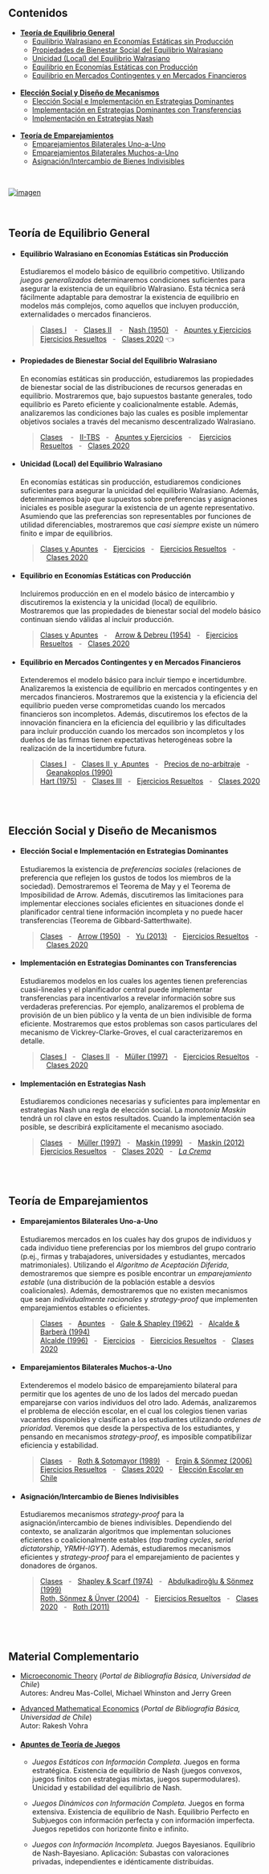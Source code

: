 ## Contenidos
- [**Teoría de Equilibrio General**](#primera)
    - [Equilibrio Walrasiano en Economías Estáticas sin Producción](#uno)
    - [Propiedades de Bienestar Social del Equilibrio Walrasiano](#dos)
    - [Unicidad (Local) del Equilibrio Walrasiano](#tres)
    - [Equilibrio en Economías Estáticas con Producción](#cuatro)
    - [Equilibrio en Mercados Contingentes y en Mercados Financieros](#cinco)
    <br/> &nbsp;
 - [**Elección Social y Diseño de Mecanismos**](#segunda)
    - [Elección Social e Implementación en Estrategias Dominantes](#seis)
    - [Implementación en Estrategias Dominantes con Transferencias](#siete)
    - [Implementación en Estrategias Nash](#ocho)
    <br/> &nbsp;
- [**Teoría de Emparejamientos**](#tercera)
    - [Emparejamientos Bilaterales Uno-a-Uno](#nueve)
    - [Emparejamientos Bilaterales Muchos-a-Uno](#diez)
    - [Asignación/Intercambio de Bienes Indivisibles](#once) 
    
    

<br/> 

[![imagen](https://user-images.githubusercontent.com/86209927/123531211-bdc0c180-d6d0-11eb-9cd1-b36998926a49.jpg)](https://econ.uchile.cl/es/academico/jutorres)

<br/> <a name="primera">
   
##  Teoría de Equilibrio General  
    
<a name="uno"> 
    
- #### Equilibrio Walrasiano en Economías Estáticas sin Producción
     Estudiaremos el modelo básico de equilibrio competitivo. Utilizando _juegos generalizados_ determinaremos condiciones suficientes para asegurar la existencia de un equilibrio Walrasiano. Esta técnica será fácilmente adaptable para demostrar la existencia de equilibrio en modelos más complejos, como aquellos que incluyen producción, externalidades o mercados financieros.
       
     > [Clases I](https://github.com/jptorres-martinez/jptorres-martinez.github.io/files/6722023/Micro.II.Economias.de.Intercambio.-.Equilibrio.pdf)
&nbsp;&nbsp;&nbsp;-&nbsp;&nbsp;&nbsp;[Clases II](https://github.com/jptorres-martinez/jptorres-martinez.github.io/files/6713014/Micro.II.Correspondencias.y.Juegos.Generalizados.version.web.pdf)
     &nbsp;&nbsp;&nbsp;-&nbsp;&nbsp;&nbsp;[Nash (1950)](https://www.pnas.org/content/36/1/48)&nbsp;&nbsp;&nbsp;-&nbsp;&nbsp;&nbsp;[Apuntes y Ejercicios](https://github.com/jptorres-martinez/jptorres-martinez.github.io/files/6683346/Elementos.de.Economia.Matematica.Juan.Pablo.Torres-Martinez.pdf)    <br/> 
    [Ejercicios Resueltos](https://github.com/jptorres-martinez/jptorres-martinez.github.io/files/6729924/Ejercicios.Resueltos.Equilibrio.general.pdf)&nbsp;&nbsp;&nbsp;-&nbsp;&nbsp;&nbsp;[Clases 2020](https://github.com/jptorres-martinez/jptorres-martinez.github.io/files/6754965/Teoria.de.Equilibrio.General.-.Clases.2020.pdf)&nbsp;:point_left:

    
<a name="dos">

 - #### Propiedades de Bienestar Social del Equilibrio Walrasiano 
     En economías estáticas sin producción, estudiaremos las propiedades de bienestar social de las distribuciones de recursos generadas en equilibrio. Mostraremos que, bajo supuestos bastante generales, todo equilibrio es Pareto eficiente y coalicionalmente estable. Además, analizaremos las condiciones bajo las cuales es posible implementar objetivos sociales a través del mecanismo descentralizado Walrasiano.

    > [Clases](https://github.com/jptorres-martinez/jptorres-martinez.github.io/files/6722025/Micro.II.Economias.de.Intercambio.-.Bienestar.pdf)
&nbsp;&nbsp;&nbsp;-&nbsp;&nbsp;&nbsp;[II-TBS](https://github.com/jptorres-martinez/jptorres-martinez.github.io/files/6698436/Segundo.Teorema.del.Bienestar.Social.pdf)&nbsp;&nbsp;&nbsp;-&nbsp;&nbsp;&nbsp;[Apuntes y Ejercicios](https://github.com/jptorres-martinez/jptorres-martinez.github.io/files/6683346/Elementos.de.Economia.Matematica.Juan.Pablo.Torres-Martinez.pdf)&nbsp;&nbsp;&nbsp;-&nbsp;&nbsp;&nbsp;
[Ejercicios Resueltos](https://github.com/jptorres-martinez/jptorres-martinez.github.io/files/6729924/Ejercicios.Resueltos.Equilibrio.general.pdf)&nbsp;&nbsp;&nbsp;-&nbsp;&nbsp;&nbsp;[Clases 2020](https://github.com/jptorres-martinez/jptorres-martinez.github.io/files/6754965/Teoria.de.Equilibrio.General.-.Clases.2020.pdf)

<a name="tres">
    
 - #### Unicidad (Local) del Equilibrio Walrasiano 

    En economías estáticas sin producción, estudiaremos condiciones suficientes para asegurar la unicidad del equilibrio Walrasiano. Además, determinaremos bajo que supuestos sobre preferencias y asignaciones iniciales es posible asegurar la existencia de un agente representativo. Asumiendo que las preferencias son representables por funciones de utilidad diferenciables, mostraremos que _casi siempre_ existe un número finito e impar de equilibrios. 

   > [Clases y Apuntes](https://github.com/jptorres-martinez/jptorres-martinez.github.io/files/6683965/Unicidad.de.Equilibrio.pdf)&nbsp;&nbsp;&nbsp;-&nbsp;&nbsp;&nbsp;[Ejercicios](https://github.com/jptorres-martinez/jptorres-martinez.github.io/files/6683982/Unicidad.local.pdf)&nbsp;&nbsp;&nbsp;-&nbsp;&nbsp;&nbsp;[Ejercicios Resueltos](https://github.com/jptorres-martinez/jptorres-martinez.github.io/files/6729924/Ejercicios.Resueltos.Equilibrio.general.pdf)&nbsp;&nbsp;&nbsp;-&nbsp;&nbsp;&nbsp;[Clases 2020](https://github.com/jptorres-martinez/jptorres-martinez.github.io/files/6754965/Teoria.de.Equilibrio.General.-.Clases.2020.pdf)
    
<a name="cuatro">   

  - #### Equilibrio en Economías Estáticas con Producción 
     Incluiremos producción en en el modelo básico de intercambio y discutiremos la existencia y la unicidad (local) de equilibrio. Mostraremos que las propiedades de bienestar social del modelo básico continuan siendo válidas al incluir producción.
    
    > [Clases y Apuntes](https://github.com/jptorres-martinez/jptorres-martinez.github.io/files/6730440/Equilibrio.general.con.produccion.pdf)&nbsp;&nbsp;&nbsp;-&nbsp;&nbsp;&nbsp;
[Arrow & Debreu (1954)](https://www.jstor.org/stable/1907353)&nbsp;&nbsp;&nbsp;-&nbsp;&nbsp;&nbsp;[Ejercicios Resueltos](https://github.com/jptorres-martinez/jptorres-martinez.github.io/files/6729924/Ejercicios.Resueltos.Equilibrio.general.pdf)&nbsp;&nbsp;&nbsp;-&nbsp;&nbsp;&nbsp;[Clases 2020](https://github.com/jptorres-martinez/jptorres-martinez.github.io/files/6754965/Teoria.de.Equilibrio.General.-.Clases.2020.pdf)
    
<a name="cinco">  
    
  - #### Equilibrio en Mercados Contingentes y en Mercados Financieros 
     Extenderemos el modelo básico para incluir tiempo e incertidumbre. Analizaremos la existencia de equilibrio en mercados contingentes y en mercados financieros. Mostraremos que la existencia y la eficiencia del equilibrio pueden verse comprometidas cuando los mercados financieros son incompletos. Además, discutiremos los efectos de la innovación financiera en la eficiencia del equilibrio y las dificultades para incluir producción cuando los mercados son incompletos y los dueños de las firmas tienen expectativas heterogéneas sobre la realización de la incertidumbre futura. 
    
    > [Clases I](https://github.com/jptorres-martinez/jptorres-martinez.github.io/files/6684324/Intro.GEI.pdf)&nbsp;&nbsp;&nbsp;-&nbsp;&nbsp;&nbsp;[Clases II &nbsp;y&nbsp; Apuntes](https://github.com/jptorres-martinez/jptorres-martinez.github.io/files/6684328/Mercados.Incompletos.pdf)&nbsp;&nbsp;&nbsp;-&nbsp;&nbsp;&nbsp;[Precios de no-arbitraje](https://github.com/jptorres-martinez/jptorres-martinez.github.io/files/6698533/Precios.de.no-arbitraje.pdf)&nbsp;&nbsp;&nbsp;-&nbsp;&nbsp;&nbsp;[Geanakoplos (1990)](https://www.sciencedirect.com/science/article/abs/pii/0304406890900347)<br/>
  [Hart (1975)](https://www.sciencedirect.com/science/article/pii/0022053175900289)&nbsp;&nbsp;&nbsp;-&nbsp;&nbsp;&nbsp;[Clases III](https://github.com/jptorres-martinez/jptorres-martinez.github.io/files/6684334/Micro.II.Imperfecciones.GEI.pdf)&nbsp;&nbsp;&nbsp;-&nbsp;&nbsp;&nbsp;[Ejercicios Resueltos](https://github.com/jptorres-martinez/jptorres-martinez.github.io/files/6729924/Ejercicios.Resueltos.Equilibrio.general.pdf)&nbsp;&nbsp;&nbsp;-&nbsp;&nbsp;&nbsp;[Clases 2020](https://github.com/jptorres-martinez/jptorres-martinez.github.io/files/6754965/Teoria.de.Equilibrio.General.-.Clases.2020.pdf)
 
<br/> <br/> <a name="segunda">
      
##  Elección Social y Diseño de Mecanismos  

- #### Elección Social e Implementación en Estrategias Dominantes <a name="seis">
   Estudiaremos la existencia de _preferencias sociales_ (relaciones de preferencia que reflejen los gustos de todos los miembros de la sociedad). Demostraremos el Teorema de May y el Teorema de Imposibilidad de Arrow. Además, discutiremos las limitaciones para implementar elecciones sociales eficientes en situaciones donde el planificador central tiene información incompleta y no puede hacer transferencias (Teorema de Gibbard-Satterthwaite).
   
   > [Clases](https://github.com/jptorres-martinez/jptorres-martinez.github.io/files/6688983/Micro.I.Arrow.%2B.Gibbard-Satterthwaite.pdf)&nbsp;&nbsp;&nbsp;-&nbsp;&nbsp;&nbsp;[Arrow (1950)](https://www.jstor.org/stable/1828886)&nbsp;&nbsp;&nbsp;-&nbsp;&nbsp;&nbsp;[Yu (2013)](https://link.springer.com/article/10.1007/s40505-013-0016-2)&nbsp;&nbsp;&nbsp;-&nbsp;&nbsp;&nbsp;[Ejercicios Resueltos](https://github.com/jptorres-martinez/jptorres-martinez.github.io/files/6729927/Ejercicios.Resueltos.Eleccion.Social.-.Diseno.de.Mecanismos.pdf)&nbsp;&nbsp;&nbsp;-&nbsp;&nbsp;&nbsp;[Clases 2020](https://github.com/jptorres-martinez/jptorres-martinez.github.io/files/6756525/Eleccion.Social.-.Clases.2020.pdf)


   
- #### Implementación en Estrategias Dominantes con Transferencias <a name="siete">
   Estudiaremos modelos en los cuales los agentes tienen preferencias cuasi-lineales y el planificador central puede implementar transferencias para incentivarlos a revelar información sobre sus verdaderas preferencias. Por ejemplo, analizaremos el problema de provisión de un bien público y la venta de un bien indivisible de forma eficiente. Mostraremos que estos problemas son casos particulares del mecanismo de Vickrey-Clarke-Groves, el cual caracterizaremos en detalle. 
   
   > [Clases I](https://github.com/jptorres-martinez/jptorres-martinez.github.io/files/6689755/Micro.II.Diseno.de.Mecanismos.I.pdf)&nbsp;&nbsp;&nbsp;-&nbsp;&nbsp;&nbsp;[Clases II](https://github.com/jptorres-martinez/jptorres-martinez.github.io/files/6689756/Micro.II.Diseno.de.Mecanismos.II.pdf)&nbsp;&nbsp;&nbsp;-&nbsp;&nbsp;&nbsp;[Müller (1997)](http://people.stern.nyu.edu/hmueller/papers/Ch1to4.pdf)&nbsp;&nbsp;&nbsp;-&nbsp;&nbsp;&nbsp;[Ejercicios Resueltos](https://github.com/jptorres-martinez/jptorres-martinez.github.io/files/6729927/Ejercicios.Resueltos.Eleccion.Social.-.Diseno.de.Mecanismos.pdf)&nbsp;&nbsp;&nbsp;-&nbsp;&nbsp;&nbsp;[Clases 2020](https://github.com/jptorres-martinez/jptorres-martinez.github.io/files/6756525/Eleccion.Social.-.Clases.2020.pdf)
   
 - #### Implementación en Estrategias Nash <a name="ocho">
   Estudiaremos condiciones necesarias y suficientes para implementar en estrategias Nash una regla de elección social. La _monotonía Maskin_ tendrá un rol clave en estos resultados. Cuando la implementación sea posible, se describirá explícitamente el mecanismo asociado.
   
   >[Clases](https://github.com/jptorres-martinez/jptorres-martinez.github.io/files/6689836/Micro.II.Diseno.de.Mecanismos.III.pdf)&nbsp;&nbsp;&nbsp;-&nbsp;&nbsp;&nbsp;[Müller (1997)](http://people.stern.nyu.edu/hmueller/papers/Ch1to4.pdf)&nbsp;&nbsp;&nbsp;-&nbsp;&nbsp;&nbsp;[Maskin (1999)](https://www.jstor.org/stable/2566947?origin=JSTOR-pdf)&nbsp;&nbsp;&nbsp;-&nbsp;&nbsp;&nbsp;[Maskin (2012)](http://ojs.econ.uba.ar/index.php/REPBA/article/view/246)<br/>
   [Ejercicios Resueltos](https://github.com/jptorres-martinez/jptorres-martinez.github.io/files/6729927/Ejercicios.Resueltos.Eleccion.Social.-.Diseno.de.Mecanismos.pdf)&nbsp;&nbsp;&nbsp;-&nbsp;&nbsp;&nbsp;[Clases 2020](https://github.com/jptorres-martinez/jptorres-martinez.github.io/files/6756525/Eleccion.Social.-.Clases.2020.pdf)&nbsp;&nbsp;&nbsp;-&nbsp;&nbsp;&nbsp;[_La Crema_](https://www.journals.uchicago.edu/doi/abs/10.1086/367680)
   
<br/> <br/> <a name="tercera"> 

##  Teoría de Emparejamientos 

- #### Emparejamientos Bilaterales Uno-a-Uno <a name="nueve">
   Estudiaremos mercados en los cuales hay dos grupos de individuos y cada individuo tiene preferencias por los miembros del grupo contrario (p.ej., firmas y trabajadores, universidades y estudiantes, mercados matrimoniales). Utilizando el _Algoritmo de Aceptación Diferida_, demostraremos que siempre es posible encontrar un _emparejamiento estable_ (una distribución de la población estable a desvíos coalicionales). Además, demostraremos que no existen mecanismos que sean _individualmente racionales_ y _strategy-proof_ que implementen emparejamientos estables o eficientes. 
   
   > [Clases](https://github.com/jptorres-martinez/jptorres-martinez.github.io/files/6690363/Minicurso.Matching.pdf)&nbsp;&nbsp;&nbsp;-&nbsp;&nbsp;&nbsp;[Apuntes](https://github.com/jptorres-martinez/jptorres-martinez.github.io/files/6690367/Apuntes.emparejamientos.bilaterales.uno-a-uno.pdf)&nbsp;&nbsp;&nbsp;-&nbsp;&nbsp;&nbsp;[Gale & Shapley (1962)](https://www.jstor.org/stable/2312726)&nbsp;&nbsp;&nbsp;-&nbsp;&nbsp;&nbsp;[Alcalde & Barberà (1994)](https://link.springer.com/article/10.1007/BF01215380)<br/>
   [Alcalde (1996)](https://www.sciencedirect.com/science/article/abs/pii/S0022053196900502)&nbsp;&nbsp;&nbsp;-&nbsp;&nbsp;&nbsp;[Ejercicios](https://github.com/jptorres-martinez/jptorres-martinez.github.io/files/6690558/Ejercicios.matching.II.pdf)&nbsp;&nbsp;&nbsp;-&nbsp;&nbsp;&nbsp;[Ejercicios Resueltos](https://github.com/jptorres-martinez/jptorres-martinez.github.io/files/6729934/Ejercicios.Resueltos.matching.pdf)&nbsp;&nbsp;&nbsp;-&nbsp;&nbsp;&nbsp;[Clases 2020](https://github.com/jptorres-martinez/jptorres-martinez.github.io/files/6756529/Teoria.de.Emparejamientos.-.Clases.2020.pdf)


- #### Emparejamientos Bilaterales Muchos-a-Uno <a name="diez">
   Extenderemos el modelo básico de emparejamiento bilateral para permitir que los agentes de uno de los lados del mercado puedan emparejarse con varios individuos del otro lado. Además, analizaremos el problema de elección escolar, en el cual los colegios tienen varias vacantes disponibles y clasifican a los estudiantes utilizando _ordenes de prioridad_. Veremos que desde la perspectiva de los estudiantes, y pensando en mecanismos _strategy-proof_, es imposible compatibilizar eficiencia y estabilidad.
   
   > [Clases](https://github.com/jptorres-martinez/jptorres-martinez.github.io/files/6690363/Minicurso.Matching.pdf)&nbsp;&nbsp;&nbsp;-&nbsp;&nbsp;&nbsp;[Roth & Sotomayor (1989)](https://www.jstor.org/stable/1911052)&nbsp;&nbsp;&nbsp;-&nbsp;&nbsp;&nbsp;[Ergin & Sönmez (2006)](https://www.sciencedirect.com/science/article/abs/pii/S004727270500040X)<br/>
    [Ejercicios Resueltos](https://github.com/jptorres-martinez/jptorres-martinez.github.io/files/6729934/Ejercicios.Resueltos.matching.pdf)&nbsp;&nbsp;&nbsp;-&nbsp;&nbsp;&nbsp;[Clases 2020](https://github.com/jptorres-martinez/jptorres-martinez.github.io/files/6756529/Teoria.de.Emparejamientos.-.Clases.2020.pdf)&nbsp;&nbsp;&nbsp;-&nbsp;&nbsp;&nbsp;[Elección Escolar en Chile](https://dl.acm.org/doi/10.1145/3328526.3329580)
   
- #### Asignación/Intercambio de Bienes Indivisibles <a name="once">
  Estudiaremos mecanismos _strategy-proof_ para la asignación/intercambio de bienes indivisibles. Dependiendo del contexto, se analizarán algoritmos que implementan soluciones eficientes o coalicionalmente estables (_top trading cycles_, _serial dictatorship_, _YRMH-IGYT_). Además, estudiaremos mecanismos eficientes y _strategy-proof_ para el emparejamiento de pacientes y donadores de órganos.
  
  > [Clases](https://github.com/jptorres-martinez/jptorres-martinez.github.io/files/6690363/Minicurso.Matching.pdf)&nbsp;&nbsp;&nbsp;-&nbsp;&nbsp;&nbsp;[Shapley & Scarf (1974)](https://www.sciencedirect.com/science/article/abs/pii/0304406874900330)&nbsp;&nbsp;&nbsp;-&nbsp;&nbsp;&nbsp;[Abdulkadiroğlu & Sönmez (1999)](https://www.sciencedirect.com/science/article/abs/pii/S002205319992553X)<br/>
  [Roth, Sönmez & Ünver (2004)](https://academic.oup.com/qje/article-abstract/119/2/457/1894508)&nbsp;&nbsp;&nbsp;-&nbsp;&nbsp;&nbsp;[Ejercicios Resueltos](https://github.com/jptorres-martinez/jptorres-martinez.github.io/files/6729934/Ejercicios.Resueltos.matching.pdf)&nbsp;&nbsp;&nbsp;-&nbsp;&nbsp;&nbsp;[Clases 2020](https://github.com/jptorres-martinez/jptorres-martinez.github.io/files/6756529/Teoria.de.Emparejamientos.-.Clases.2020.pdf)&nbsp;&nbsp;&nbsp;-&nbsp;&nbsp;&nbsp;[Roth (2011)](https://www.eltrimestreeconomico.com.mx/index.php/te/article/view/35)
 
<br/> <br/> 
    
##  Material Complementario

- [Microeconomic Theory](http://bibliografias.uchile.cl.uchile.idm.oclc.org/index.php/sisib/catalog/book/1485) (_Portal de Bibliografía Básica, Universidad de Chile_) <br/>
  Autores: Andreu Mas-Collel, Michael Whinston and Jerry Green <br/>
  
- [Advanced Mathematical Economics](http://bibliografias.uchile.cl.uchile.idm.oclc.org/index.php/sisib/catalog/book/1827)  (_Portal de Bibliografía Básica, Universidad de Chile_) <br/>
   Autor: Rakesh Vohra <br/>
  
- #### [Apuntes de Teoría de Juegos](https://github.com/jptorres-martinez/jptorres-martinez.github.io/files/6697062/Material.de.Apoyo.II.pdf)

    - _Juegos Estáticos con Información Completa._ Juegos en forma estratégica. Existencia de equilibrio de Nash (juegos convexos, juegos finitos con estrategias mixtas, juegos supermodulares). Unicidad y estabilidad del equilibrio de Nash.
 
    - _Juegos Dinámicos con Información Completa._ Juegos en forma extensiva. Existencia de equilibrio de Nash. Equilibrio Perfecto en Subjuegos con información perfecta y con información imperfecta. Juegos repetidos con horizonte finito e infinito.
 
    - _Juegos con Información Incompleta._ Juegos Bayesianos. Equilibrio de Nash-Bayesiano. Aplicación: Subastas con valoraciones privadas, independientes e idénticamente distribuidas.
    
 


  
    
 


   
   


